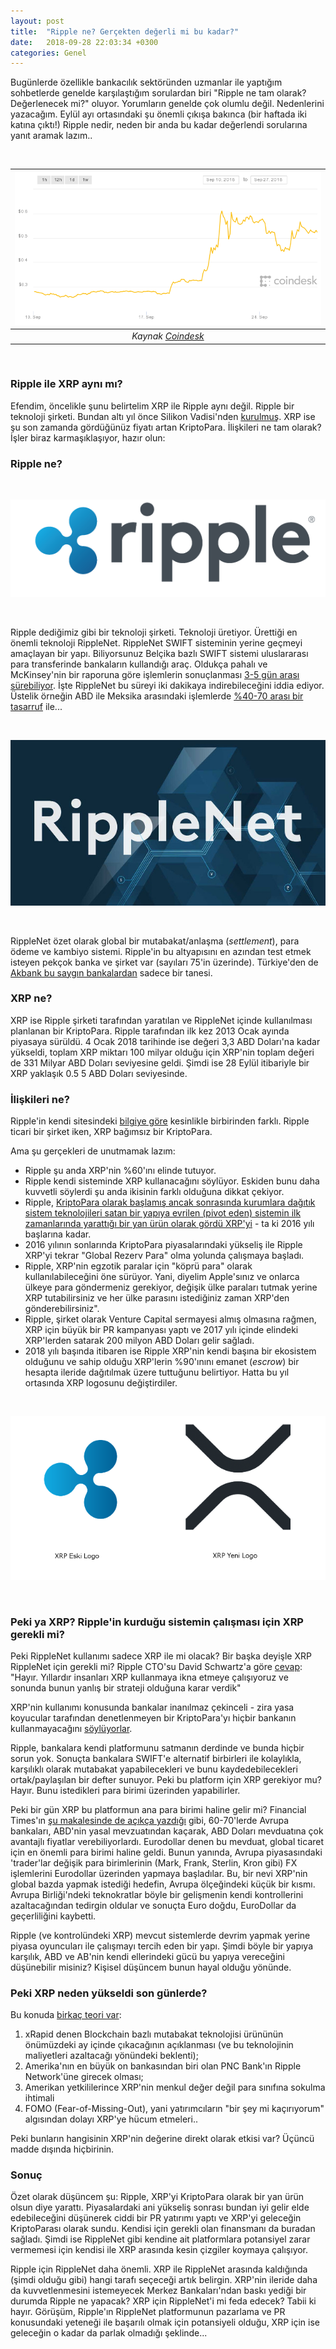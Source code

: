 ```yaml
---
layout: post
title:  "Ripple ne? Gerçekten değerli mi bu kadar?"
date:   2018-09-28 22:03:34 +0300
categories: Genel
---
```




Bugünlerde özellikle bankacılık sektöründen uzmanlar ile yaptığım sohbetlerde genelde karşılaştığım sorulardan biri "Ripple ne tam olarak? Değerlenecek mi?" oluyor.  Yorumların genelde çok olumlu değil. Nedenlerini yazacağım. Eylül ayı ortasındaki şu önemli çıkışa bakınca (bir haftada iki katına çıktı!)  Ripple nedir, neden bir anda bu kadar değerlendi sorularına yanıt aramak lazım.. 

&nbsp;

| ![ripple-chart.png](/assets/ripple-chart.png) | 
|:--:| 
| *Kaynak [Coindesk](https://www.coindesk.com/market-center/xrp/)* | 

&nbsp;

### Ripple ile XRP aynı mı?

Efendim, öncelikle şunu belirtelim XRP ile Ripple aynı değil. Ripple bir teknoloji şirketi. Bundan altı yıl önce Silikon Vadisi'nden [kurulmuş](https://www.bloomberg.com/news/articles/2018-01-25/ripple-wants-xrp-to-be-bitcoin-for-banks-if-only-the-banks-wanted-it).  XRP ise şu son zamanda gördüğünüz fiyatı artan KriptoPara. İlişkileri ne tam olarak? İşler biraz karmaşıklaşıyor, hazır olun: 

### Ripple ne?

&nbsp;

![ripple-logo.png](/assets/ripple-logo.png) 


&nbsp;


Ripple dediğimiz gibi bir teknoloji şirketi. Teknoloji üretiyor. Ürettiği en önemli teknoloji RippleNet. RippleNet SWIFT sisteminin yerine geçmeyi amaçlayan bir yapı. Biliyorsunuz Belçika bazlı SWIFT sistemi uluslararası para transferinde bankaların kullandığı araç. Oldukça pahalı ve McKinsey'nin bir raporuna göre işlemlerin sonuçlanması [3-5 gün arası sürebiliyor](https://www.mckinsey.com/industries/financial-services/our-insights/rethinking-correspondent-banking). İşte RippleNet bu süreyi iki dakikaya indirebileceğini iddia ediyor. Üstelik örneğin ABD ile Meksika arasındaki işlemlerde [%40-70 arası bir tasarruf](https://cointelegraph.com/news/ripple-cross-border-payments-pilot-financial-institutions-report-significant-time-cost-savings) ile...

&nbsp;

![insights-ripplenet-640.jpg](/assets/insights-ripplenet-640.jpg) 

&nbsp;

RippleNet özet olarak global bir mutabakat/anlaşma (*settlement*), para ödeme ve kambiyo sistemi. Ripple'in bu altyapısını en azından test etmek isteyen pekçok banka ve şirket var (sayıları 75'in üzerinde). Türkiye'den de [Akbank bu saygın bankalardan](https://ripple.com/insights/ten-new-customers-join-ripples-global-payment-network/) sadece bir tanesi. 

### XRP ne?

XRP ise Ripple şirketi tarafından yaratılan ve RippleNet içinde kullanılması planlanan bir KriptoPara. Ripple tarafından ilk kez 2013 Ocak ayında piyasaya sürüldü. 4 Ocak 2018 tarihinde ise değeri 3,3 ABD Doları'na kadar yükseldi, toplam XRP miktarı 100 milyar olduğu için XRP'nin toplam değeri de 331 Milyar ABD Doları seviyesine geldi. Şimdi ise 28 Eylül itibariyle bir XRP yaklaşık 0.5 5 ABD Doları seviyesinde.  

### İlişkileri ne?

Ripple'in kendi sitesindeki [bilgiye göre](https://ripple.com/insights/difference-ripple-xrp/) kesinlikle birbirinden farklı. Ripple ticari bir şirket iken, XRP bağımsız bir KriptoPara. 

Ama şu gerçekleri de unutmamak lazım: 

- Ripple şu anda XRP'nin %60'ını elinde tutuyor.
- Ripple kendi sisteminde XRP kullanacağını söylüyor. Eskiden bunu daha kuvvetli söylerdi şu anda ikisinin farklı olduğuna dikkat çekiyor.
- Ripple, [KriptoPara olarak başlamış ancak sonrasında kurumlara dağıtık sistem teknolojileri satan bir yapıya evrilen (pivot eden) sistemin ilk zamanlarında yarattığı bir yan ürün olarak gördü XRP'yi](https://medium.com/tbis-weekly-bits/i-see-you-xrp-fcf151feb96d) - ta ki 2016 yılı başlarına kadar.
- 2016 yılının sonlarında KriptoPara piyasalarındaki yükseliş ile Ripple XRP'yi tekrar "Global Rezerv Para" olma yolunda çalışmaya başladı. 
- Ripple, XRP'nin egzotik paralar için "köprü para" olarak kullanılabileceğini öne sürüyor. Yani, diyelim Apple'sınız ve onlarca ülkeye para göndermeniz gerekiyor, değişik ülke paraları tutmak yerine XRP tutabilirsiniz ve her ülke parasını istediğiniz zaman XRP'den gönderebilirsiniz".
- Ripple, şirket olarak Venture Capital sermayesi almış olmasına rağmen, XRP için büyük bir PR kampanyası yaptı ve 2017 yılı içinde elindeki XRP'lerden satarak 200 milyon ABD Doları gelir sağladı.
- 2018 yılı başında itibaren ise Ripple XRP'nin kendi başına bir ekosistem olduğunu ve sahip olduğu XRP'lerin %90'ınını emanet (*escrow*) bir hesapta ileride dağıtılmak üzere tuttuğunu belirtiyor. Hatta bu yıl ortasında XRP logosunu değiştirdiler.

&nbsp;

![xrp-eski-yeni-logo-640.png](/assets/xrp-eski-yeni-logo-640.png)

&nbsp;

### Peki ya XRP? Ripple'in kurduğu sistemin çalışması için XRP gerekli mi?

Peki RippleNet kullanımı sadece XRP ile mi olacak? Bir başka deyişle XRP RippleNet için gerekli mi? Ripple CTO'su David Schwartz'a göre [cevap](https://www.quora.com/Is-XRP-not-required-for-the-Ripple-Swift-replacement/answer/David-Schwartz-9): "Hayır. Yıllardır insanları XRP kullanmaya ikna etmeye çalışıyoruz ve sonunda bunun yanlış bir strateji olduğuna karar verdik"

XRP'nin kullanımı konusunda bankalar inanılmaz çekinceli - zira yasa koyucular tarafından denetlenmeyen bir KriptoPara'yı hiçbir bankanın kullanmayacağını [söylüyorlar](https://www.bloomberg.com/news/articles/2018-01-25/ripple-wants-xrp-to-be-bitcoin-for-banks-if-only-the-banks-wanted-it). 

Ripple, bankalara kendi platformunu satmanın derdinde ve bunda hiçbir sorun yok. Sonuçta bankalara SWIFT'e alternatif birbirleri ile kolaylıkla, karşılıklı olarak mutabakat yapabilecekleri ve bunu kaydedebilecekleri ortak/paylaşılan bir defter sunuyor. Peki bu platform için XRP gerekiyor mu? Hayır. Bunu istedikleri para birimi üzerinden yapabilirler. 

Peki bir gün XRP bu platformun ana para birimi haline gelir mi? Financial Times'ın [şu makalesinde de açıkça yazdığı](https://ftalphaville.ft.com/2018/01/05/2197220/the-ripple-effect/) gibi, 60-70'lerde Avrupa bankaları, ABD'nin yasal mevzuatından kaçarak, ABD Doları mevduatına çok avantajlı fiyatlar verebiliyorlardı. Eurodollar denen bu mevduat, global ticaret için en önemli para birimi haline geldi. Bunun yanında, Avrupa piyasasındaki 'trader'lar değişik para birimlerinin (Mark, Frank, Sterlin, Kron gibi) FX işlemlerini Eurodollar üzerinden yapmaya başladılar. Bu, bir nevi XRP'nin global bazda yapmak istediği hedefin, Avrupa ölçeğindeki küçük bir kısmı. Avrupa Birliği'ndeki teknokratlar böyle bir gelişmenin kendi kontrollerini azaltacağından tedirgin oldular ve sonuçta Euro doğdu, EuroDollar da geçerliliğini kaybetti. 

Ripple (ve kontrolündeki XRP) mevcut sistemlerde devrim yapmak yerine piyasa oyuncuları ile çalışmayı tercih eden bir yapı. Şimdi böyle bir yapıya karşılık, ABD ve AB'nin kendi ellerindeki gücü bu yapıya vereceğini düşünebilir misiniz? Kişisel düşüncem bunun hayal olduğu yönünde.

### Peki XRP neden yükseldi son günlerde?

Bu konuda [birkaç teori var](https://cointelegraph.com/news/from-adoption-to-fomo-reasons-behind-ripples-leap): 

1. xRapid denen Blockchain bazlı mutabakat teknolojisi ürününün önümüzdeki ay içinde çıkacağının açıklanması (ve bu teknolojinin maliyetleri azaltacağı yönündeki beklenti);
2. Amerika'nın en büyük on bankasından biri olan PNC Bank'ın Ripple Network'üne girecek olması;
3. Amerikan yetkililerince XRP'nin menkul değer değil para sınıfına sokulma ihtimali 
4. FOMO (Fear-of-Missing-Out), yani yatırımcıların "bir şey mi kaçırıyorum" algısından dolayı XRP'ye hücum etmeleri.. 

Peki bunların hangisinin XRP'nin değerine direkt olarak etkisi var? Üçüncü madde dışında hiçbirinin.  

### Sonuç

Özet olarak düşüncem şu: Ripple, XRP'yi KriptoPara olarak bir yan ürün olsun diye yarattı. Piyasalardaki ani yükseliş sonrası bundan iyi gelir elde edebileceğini düşünerek ciddi bir PR yatırımı yaptı ve XRP'yi geleceğin KriptoParası olarak sundu. Kendisi için gerekli olan finansmanı da buradan sağladı. Şimdi ise RippleNet gibi kendine ait platformlara potansiyel zarar vermemesi için kendisi ile XRP arasında kesin çizgiler koymaya çalışıyor. 

Ripple için RippleNet daha önemli. XRP ile RippleNet arasında kaldığında (şimdi olduğu gibi) hangi tarafı seçeceği artık belirgin. XRP'nin ileride daha da kuvvetlenmesini istemeyecek Merkez Bankaları'ndan baskı yediği bir durumda Ripple ne yapacak? XRP için RippleNet'i mi feda edecek? Tabii ki hayır. Görüşüm, Ripple'ın RippleNet platformunun pazarlama ve PR konusundaki yeteneği ile başarılı olmak için potansiyeli olduğu, XRP için ise geleceğin o kadar da parlak olmadığı şeklinde...





